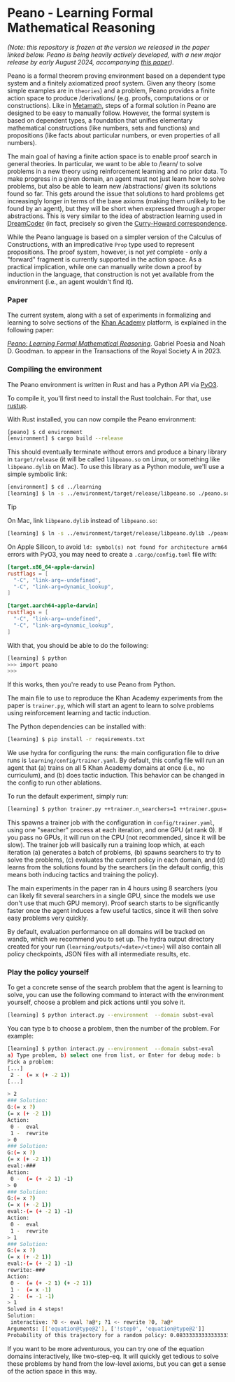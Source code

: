 # Peano - Learning Formal Mathematical Reasoning

*(Note: this repository is frozen at the version we released in the paper linked below. Peano is being heavily actively developed, with a new major release by early August 2024, accompanying [this paper](https://arxiv.org/abs/2407.00695)).*

Peano is a formal theorem proving environment based on a dependent type system and a finitely axiomatized proof system.
Given any theory (some simple examples are in `theories`) and a problem, Peano provides a finite action space to produce /derivations/
(e.g. proofs, computations or or constructions). Like in [Metamath](https://us.metamath.org/),
steps of a formal solution in Peano are designed to be easy to manually follow. However, the formal system is based on dependent types,
a foundation that unifies elementary mathematical constructions (like numbers, sets and functions) and propositions
(like facts about particular numbers, or even properties of all numbers).

The main goal of having a finite action space is to enable proof search in general theories.
In particular, we want to be able to /learn/ to solve problems in a new theory using
reinforcement learning and no prior data. To make progress in a given domain, an agent
must not just learn how to solve problems, but also be able to learn new /abstractions/
given its solutions found so far. This gets around the issue that solutions to hard problems
get increasingly longer in terms of the base axioms (making them unlikely to be found
by an agent), but they will be short when expressed through a proper abstractions.
This is very similar to the idea of abstraction learning used in [DreamCoder](https://arxiv.org/abs/2006.08381)
(in fact, precisely so given the [Curry-Howard correspondence](https://en.wikipedia.org/wiki/Curry%E2%80%93Howard_correspondence).

While the Peano language is based on a simpler version of the Calculus of Constructions,
with an impredicative `Prop` type used to represent propositions.
The proof system, however, is not *yet* complete - only a "forward" fragment is currently supported in the action space.
As a practical implication, while one can manually write down a proof by induction in the language,
that construction is not yet available from the environment (i.e., an agent wouldn't find it).

### Paper

The current system, along with a set of experiments in formalizing and learning to solve
sections of the [Khan Academy](khanacademy.org/) platform, is explained in the following paper:

[*Peano: Learning Formal Mathematical Reasoning*](https://arxiv.org/abs/2211.15864). Gabriel Poesia and Noah D. Goodman. to appear in the Transactions of the Royal Society A in 2023.

### Compiling the environment

The Peano environment is written in Rust and has a Python API via [PyO3](https://pyo3.rs/v0.18.2/).

To compile it, you'll first need to install the Rust toolchain. For that, use [rustup](https://rustup.rs/).

With Rust installed, you can now compile the Peano environment:

```sh
[peano] $ cd environment
[environment] $ cargo build --release
```

This should eventually terminate without errors and produce a binary library
in `target/release` (it will be called `libpeano.so` on Linux, or something like `libpeano.dylib` on Mac).
To use this library as a Python module, we'll use a simple symbolic link:

```sh
[environment] $ cd ../learning
[learning] $ ln -s ../environment/target/release/libpeano.so ./peano.so
```

> [!TIP]
> On Mac, link `libpeano.dylib` instead of `libpeano.so`:
> ```sh
> [learning] $ ln -s ../environment/target/release/libpeano.dylib ./peano.so 
> ```
>
> On Apple Silicon, to avoid `ld: symbol(s) not found for architecture arm64` errors with PyO3, you may need to create a `.cargo/config.toml` file with:
> ```toml
> [target.x86_64-apple-darwin]
> rustflags = [
>   "-C", "link-arg=-undefined",
>   "-C", "link-arg=dynamic_lookup",
> ]
>
> [target.aarch64-apple-darwin]
> rustflags = [
>   "-C", "link-arg=-undefined",
>   "-C", "link-arg=dynamic_lookup",
> ]
> ```

With that, you should be able to do the following:


```sh
[learning] $ python
>>> import peano
>>>
```

If this works, then you're ready to use Peano from Python.

The main file to use to reproduce the Khan Academy experiments from the paper is `trainer.py`, which will start an agent
to learn to solve problems using reinforcement learning and tactic induction.

The Python dependencies can be installed with:

```sh
[learning] $ pip install -r requirements.txt
```

We use hydra for configuring the runs: the main configuration file to drive runs is `learning/config/trainer.yaml`.
By default, this config file will run an agent that (a) trains on all 5 Khan Academy domains at once (i.e., no curriculum),
and (b) does tactic induction. This behavior can be changed in the config to run other ablations.

To run the default experiment, simply run:
```sh
[learning] $ python trainer.py ++trainer.n_searchers=1 ++trainer.gpus=[0]
```

This spawns a trainer job with the configuration in `config/trainer.yaml`, using one "searcher" process at each iteration, and one GPU (at rank 0). If you pass no GPUs, it will run on the CPU (not recommended, since it will be slow). The trainer job will basically run a training loop which, at each iteration (a) generates a batch of problems, (b) spawns searchers to try to solve the problems, (c) evaluates the current policy in each domain, and (d) learns from the solutions found by the searchers (in the default config, this means both inducing tactics and training the policy).

The main experiments in the paper ran in 4 hours using 8 searchers (you can likely fit several searchers in a single GPU, since the models we use don't use that much GPU memory). Proof search starts to be significantly faster once the agent induces a few useful tactics, since it will then solve easy problems very quickly.

By default, evaluation performance on all domains will be tracked on wandb, which we recommend you to set up. The hydra output directory created for your run (`learning/outputs/<date>/<time>`) will also contain all policy checkpoints, JSON files with all intermediate results, etc.

### Play the policy yourself

To get a concrete sense of the search problem that the agent is learning to solve, you can use the following command to interact with the environment yourself, choose a problem and pick actions until you solve it.

```sh
[learning] $ python interact.py --environment  --domain subst-eval
```

You can type b to choose a problem, then the number of the problem. For example:

```sh
[learning] $ python interact.py --environment  --domain subst-eval
a) Type problem, b) select one from list, or Enter for debug mode: b
Pick a problem:
[...]
 2 -  (= x (+ -2 1))
[...]

> 2
### Solution:
G:(= x ?)
(= x (+ -2 1))
Action:
 0 -  eval
 1 -  rewrite
> 0
### Solution:
G:(= x ?)
(= x (+ -2 1))
eval:-###
Action:
 0 -  (= (+ -2 1) -1)
> 0
### Solution:
G:(= x ?)
(= x (+ -2 1))
eval:-(= (+ -2 1) -1)
Action:
 0 -  eval
 1 -  rewrite
> 1
### Solution:
G:(= x ?)
(= x (+ -2 1))
eval:-(= (+ -2 1) -1)
rewrite:-###
Action:
 0 -  (= (+ -2 1) (+ -2 1))
 1 -  (= x -1)
 2 -  (= -1 -1)
> 1
Solved in 4 steps!
Solution:
 interactive: ?0 <- eval ?a@*; ?1 <- rewrite ?0, ?a@*
Arguments: [['equation@type@2'], ['!step0', 'equation@type@2']]
Probability of this trajectory for a random policy: 0.08333333333333333
```

If you want to be more adventurous, you can try one of the equation domains interactively, like two-step-eq. It will quickly get tedious to solve these problems by hand from the low-level axioms, but you can get a sense of the action space in this way.

